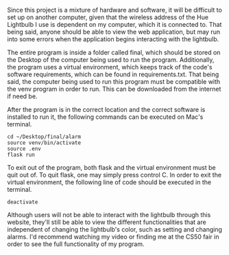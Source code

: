 Since this project is a mixture of hardware and software, it will be difficult to set up on another computer, given that the wireless address of the Hue Lightbulb I use is dependent on my computer, which it is connected to. That being said, anyone should be able to view the web application, but may run into some errors when the application begins interacting with the lightbulb.

The entire program is inside a folder called final, which should be stored on the Desktop of the computer being used to run the program. Additionally, the program uses a virtual environment, which keeps track of the code's software requirements, which can be found in requirements.txt. That being said, the computer being used to run this program must be compatible with the venv program in order to run. This can be downloaded from the internet if need be.

After the program is in the correct location and the correct software is installed to run it, the following commands can be executed on Mac's terminal.

```
cd ~/Desktop/final/alarm
source venv/bin/activate
source .env
flask run
```

To exit out of the program, both flask and the virtual environment must be quit out of. To quit flask, one may simply press control C. In order to exit the virtual environment, the following line of code should be executed in the terminal.

```
deactivate
```

Although users will not be able to interact with the lightbulb through this website, they'll still be able to view the different functionalities that are independent of changing the lightbulb's color, such as setting and changing alarms. I'd recommend watching my video or finding me at the CS50 fair in order to see the full functionality of my program. 
